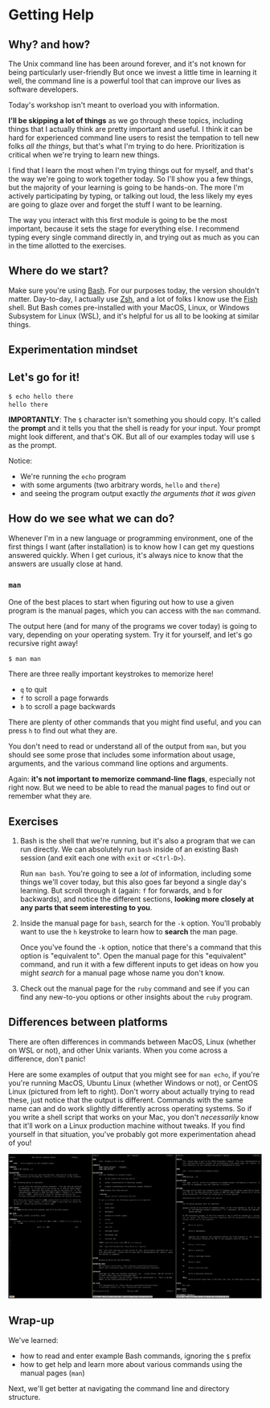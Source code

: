 # Getting Help

## Why? and how?

The Unix command line has been around forever, and it's not known for being particularly user-friendly
But once we invest a little time in learning it well, the command line is a powerful tool that can improve our lives as software developers.

Today's workshop isn't meant to overload you with information.

__I'll be skipping a lot of things__ as we go through these topics, including things that I actually think are pretty important and useful.
I think it can be hard for experienced command line users to resist the tempation to tell new folks *all the things*, but that's what I'm trying to do here.
Prioritization is critical when we're trying to learn new things.

I find that I learn the most when I'm trying things out for myself, and that's the way we're going to work together today.
So I'll show you a few things, but the majority of your learning is going to be hands-on.
The more I'm actively participating by typing, or talking out loud, the less likely my eyes are going to glaze over and forget the stuff I want to be learning.

The way you interact with this first module is going to be the most important, because it sets the stage for everything else.
I recommend typing every single command directly in, and trying out as much as you can in the time allotted to the exercises.


## Where do we start?

Make sure you're using [Bash](https://www.gnu.org/software/bash/).
For our purposes today, the version shouldn't matter.
Day-to-day, I actually use [Zsh](http://zsh.sourceforge.net/), and a lot of folks I know use the [Fish](https://fishshell.com/) shell.
But Bash comes pre-installed with your MacOS, Linux, or Windows Subsystem for Linux (WSL), and it's helpful for us all to be looking at similar things.


## Experimentation mindset


## Let's go for it!

```shell
$ echo hello there
hello there
```

__IMPORTANTLY__: The `$` character isn't something you should copy.
It's called the __prompt__ and it tells you that the shell is ready for your input.
Your prompt might look different, and that's OK.
But all of our examples today will use `$ ` as the prompt.

Notice:

- We're running the `echo` program
- with some arguments (two arbitrary words, `hello` and `there`)
- and seeing the program output exactly *the arguments that it was given*


## How do we see what we can do?

Whenever I'm in a new language or programming environment, one of the first things I want (after installation) is to know how I can get my questions answered quickly.
When I get curious, it's always nice to know that the answers are usually close at hand.


### `man`

One of the best places to start when figuring out how to use a given program is the manual pages, which you can access with the `man` command.

The output here (and for many of the programs we cover today) is going to vary, depending on your operating system.
Try it for yourself, and let's go recursive right away!

```shell
$ man man
```

There are three really important keystrokes to memorize here!

- `q` to quit
- `f` to scroll a page forwards
- `b` to scroll a page backwards

There are plenty of other commands that you might find useful, and you can press `h` to find out what they are.

You don't need to read or understand all of the output from `man`, but you should see some prose that includes some information about usage, arguments, and the various command line options and arguments.

Again: __it's not important to memorize command-line flags__, especially not right now.
But we need to be able to read the manual pages to find out or remember what they are.


## Exercises

1. Bash is the shell that we're running, but it's also a program that we can run directly.
   We can absolutely run `bash` inside of an existing Bash session (and exit each one with `exit` or `<Ctrl-D>`).

   Run `man bash`.
   You're going to see a *lot* of information, including some things we'll cover today, but this also goes far beyond a single day's learning.
   But scroll through it (again: `f` for forwards, and `b` for backwards), and notice the different sections, __looking more closely at any parts that seem interesting to you__.

2. Inside the manual page for `bash`, search for the `-k` option.
   You'll probably want to use the `h` keystroke to learn how to __search__ the man page.

   Once you've found the `-k` option, notice that there's a command that this option is "equivalent to".
   Open the manual page for this "equivalent" command, and run it with a few different inputs to get ideas on how you might *search* for a manual page whose name you don't know.

3. Check out the manual page for the `ruby` command and see if you can find any new-to-you options or other insights about the `ruby` program.


## Differences between platforms

There are often differences in commands between MacOS, Linux (whether on WSL or not), and other Unix variants.
When you come across a difference, don't panic!

Here are some examples of output that you might see for `man echo`, if you're you're running MacOS, Ubuntu Linux (whether Windows or not), or CentOS Linux (pictured from left to right).
Don't worry about actually trying to read these, just notice that the output is different.
Commands with the same name can and do work slightly differently across operating systems.
So if you write a shell script that works on your Mac, you don't *necessarily* know that it'll work on a Linux production machine without tweaks.
If you find yourself in that situation, you've probably got more experimentation ahead of you!

![](../images/command-variants.png)


## Wrap-up

We've learned:

- how to read and enter example Bash commands, ignoring the `$` prefix
- how to get help and learn more about various commands using the manual pages (`man`)

Next, we'll get better at navigating the command line and directory structure.
